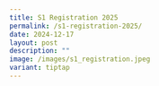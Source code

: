 ```yaml
---
title: S1 Registration 2025
permalink: /s1-registration-2025/
date: 2024-12-17
layout: post
description: ""
image: /images/s1_registration.jpeg
variant: tiptap
---
```

